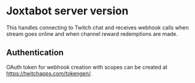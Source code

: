 # Joxtabot server version

This handles connecting to Twitch chat and receives webhook calls when stream
goes online and when channel reward redemptions are made.

## Authentication

OAuth token for webhook creation with scopes can be created at
https://twitchapps.com/tokengen/.
